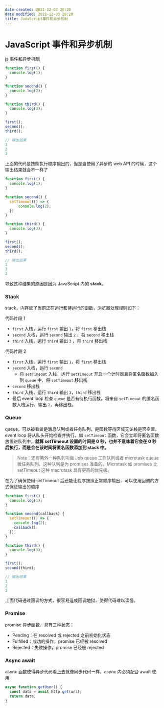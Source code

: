```yaml
---
date created: 2021-12-03 20:20
date modified: 2021-12-03 20:20
title: JavaScript事件和异步机制
---
```

# JavaScript 事件和异步机制

[js 事件和异步机制](https://www.digitalocean.com/community/tutorials/understanding-the-event-loop-callbacks-promises-and-async-await-in-javascript)

```javascript
function first() {
  console.log(1);
}

function second() {
  console.log(2);
}

function third() {
  console.log(3);
}

first();
second();
third();

// 输出结果
1
2
3
```

上面的代码是按照执行顺序输出的，但是当使用了异步的 web API 的时候，这个输出结果就会不一样了

```javascript
function first() {
  console.log(1);
}

function second() {
  setTimeout(() => {
	  console.log(2);
  })
}

function third() {
  console.log(3);
}

first();
second();
third();

// 输出结果
1
3
2
```

导致这种结果的原因是因为 JavaScript 内的 **stack**。

### Stack

stack，内存放了当前正在运行和待运行的函数，浏览器处理规则如下：

代码片段 1

- `first` 入栈，运行 `first` 输出 `1`，将 `first` 移出栈
- `second` 入栈，运行 `second` 输出 `2` ，将 `second` 移出栈
- `third` 入栈，运行 `third` 输出 `3` ，将 `third` 移出栈

代码片段 2

- `first` 入栈，运行 `first` 输出 `1`，将 `first` 移出栈
- `second` 入栈，运行 `second` 
  - 将 `setTimeout` 入栈，运行 `setTimeout` 开启一个计时器且将匿名函数加入到 `queue` 中，将 `setTimeout` 移出栈
- `second` 移出栈
- `third` 入栈，运行 `third` 输出 `3`，`third` 移出栈
- 最后 event loop 检查 `queue` 是否有待执行函数，将来自 `setTimeout` 的匿名函数入栈运行，输出 `2`，再移出栈。

### Queue

queue，可以被看做是消息队列或者任务队列，是函数等待区域无论栈是否空置。event loop 将从队头开始检查并执行。如 `setTimeout` 函数，它会立即将匿名函数放置进队列中，**就算 setTimeout 设置的时间是 0 秒，也并不意味着它会在 0 秒后执行，而是会在该时间将匿名函数添加到 stack 中。**

> Note：还有另外一种队列叫做 Job queue 工作队列或者 microtask queue 微任务队列，这种队列是为 promises 准备的。Microtask 如 promises 比 setTimeout 这种 macrotask 具有更高的优先级。

在为了确保使用 setTimeout 后还能让程序按照正常顺序输出，可以使用回调的方式保证输出的顺序

```javascript
function first() {
  console.log(1);
}

function second(callback) {
  setTimeout(() => {
    console.log(2);
    callback();
  });
}

function third() {
  console.log(3);
}

first();
second(third);

// 输出结果
1
2
3
```

上面代码通过回调的方式，很容易造成回调地狱，使得代码难以读懂。

### Promise

promise 异步函数，具有三种状态：

- Pending：在 resolved 或 rejected 之前初始化状态
- Fulfilled：成功的操作，promise 已经被 resolved
- Rejected：失败操作，promise 已经被 rejected

### Async await

async 函数使得异步代码看上去就像同步代码一样，async 内必须配合 await 使用

```javascript
async function getUser() {
  const data = await http.get(url);
  return data;
}
```

